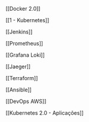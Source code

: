   

[[Docker 2.0]]

[[1 - Kubernetes]]

[[Jenkins]]

[[Prometheus]]

[[Grafana Loki]]

[[Jaeger]]

[[Terraform]]

[[Ansible]]

[[DevOps AWS]]

[[Kubernetes 2.0 - Aplicações]]